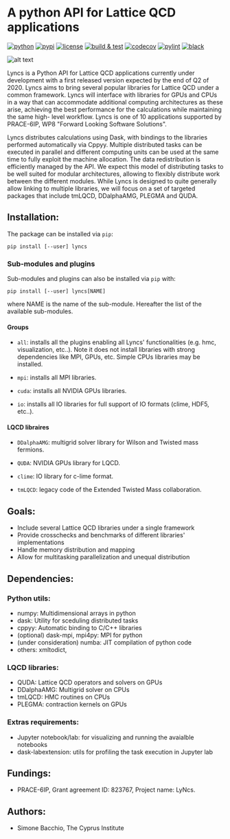 # A python API for Lattice QCD applications

[![python](https://img.shields.io/pypi/pyversions/lyncs.svg?logo=python&logoColor=white)](https://pypi.org/project/lyncs/)
[![pypi](https://img.shields.io/pypi/v/lyncs.svg?logo=python&logoColor=white)](https://pypi.org/project/lyncs/)
[![license](https://img.shields.io/github/license/Lyncs-API/lyncs?logo=github&logoColor=white)](https://github.com/Lyncs-API/lyncs/blob/master/LICENSE)
[![build & test](https://img.shields.io/github/workflow/status/Lyncs-API/lyncs/build%20&%20test?logo=github&logoColor=white)](https://github.com/Lyncs-API/lyncs/actions)
[![codecov](https://img.shields.io/codecov/c/github/Lyncs-API/lyncs?logo=codecov&logoColor=white)](https://codecov.io/gh/Lyncs-API/lyncs)
[![pylint](https://img.shields.io/badge/pylint%20score-9.6%2F10-green?logo=python&logoColor=white)](http://pylint.pycqa.org/)
[![black](https://img.shields.io/badge/code%20style-black-000000.svg?logo=codefactor&logoColor=white)](https://github.com/ambv/black)

![alt text](https://github.com/sbacchio/lyncs/blob/master/docs/source/_static/logo.png "Lyncs")

Lyncs is a Python API for Lattice QCD applications currently under development with a first
released version expected by the end of Q2 of 2020. Lyncs aims to bring several popular
libraries for Lattice QCD under a common framework. Lyncs will interface with libraries for
GPUs and CPUs in a way that can accommodate additional computing architectures as these
arise, achieving the best performance for the calculations while maintaining the same high-
level workflow. Lyncs is one of 10 applications supported by PRACE-6IP, WP8 "Forward
Looking Software Solutions".

Lyncs distributes calculations using Dask, with bindings to the libraries performed
automatically via Cppyy. Multiple distributed tasks can be executed in parallel and different
computing units can be used at the same time to fully exploit the machine allocation. The data
redistribution is efficiently managed by the API. We expect this model of distributing tasks to
be well suited for modular architectures, allowing to flexibly distribute
work between the different modules.
While Lyncs is designed to quite generally allow linking to multiple libraries, we will
focus on a set of targeted packages that include tmLQCD, DDalphaAMG, PLEGMA and QUDA.


## Installation:

The package can be installed via `pip`:

```
pip install [--user] lyncs
```

### Sub-modules and plugins

Sub-modules and plugins can also be installed via `pip` with:

```
pip install [--user] lyncs[NAME]
```

where NAME is the name of the sub-module. Hereafter the list of the available sub-modules.

#### Groups

- `all`: installs all the plugins enabling all Lyncs' functionalities (e.g. hmc, visualization, etc..).
  Note it does not install libraries with strong dependencies like MPI, GPUs, etc.
  Simple CPUs libraries may be installed.

- `mpi`: installs all MPI libraries.

- `cuda`: installs all NVIDIA GPUs libraries.

- `io`: installs all IO libraries for full support of IO formats (clime, HDF5, etc..).

#### LQCD libraires

- `DDalphaAMG`: multigrid solver library for Wilson and Twisted mass fermions.

- `QUDA`: NVIDIA GPUs library for LQCD.

- `clime`: IO library for c-lime format.

- `tmLQCD`: legacy code of the Extended Twisted Mass collaboration.

## Goals:

- Include several Lattice QCD libraries under a single framework
- Provide crosschecks and benchmarks of different libraries' implementations
- Handle memory distribution and mapping
- Allow for multitasking parallelization and unequal distribution


## Dependencies:

### Python utils:

- numpy: Multidimensional arrays in python
- dask: Utility for sceduling distributed tasks
- cppyy: Automatic binding to C/C++ libraries
- (optional) dask-mpi, mpi4py: MPI for python
- (under consideration) numba: JIT compilation of python code
- others: xmltodict, 

### LQCD libraries:

- QUDA: Lattice QCD operators and solvers on GPUs
- DDalphaAMG: Multigrid solver on CPUs
- tmLQCD: HMC routines on CPUs
- PLEGMA: contraction kernels on GPUs

### Extras requirements:

- Jupyter notebook/lab: for visualizing and running the avaialble notebooks
- dask-labextension: utils for profiling the task execution in Jupyter lab


## Fundings:

- PRACE-6IP, Grant agreement ID: 823767, Project name: LyNcs.


## Authors:

- Simone Bacchio, The Cyprus Institute

